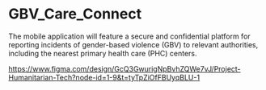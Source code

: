 # GBV_Care_Connect
The mobile application will feature a secure and confidential platform for reporting incidents of gender-based violence (GBV) to relevant authorities, including the nearest primary health care (PHC) centers. 

https://www.figma.com/design/GcQ3GwurigNpBvhZQWe7vJ/Project-Humanitarian-Tech?node-id=1-9&t=tyTpZiOfFBUyqBLU-1
